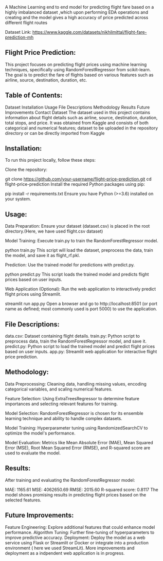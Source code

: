 A Machine Learning end to end model for predicting flight fare based on a highly imbalanced dataset ,which upon performing EDA operations and creating and the model gives a high accuracy of price predicted across different flight routes

Dataset Link: https://www.kaggle.com/datasets/nikhilmittal/flight-fare-prediction-mh

Flight Price Prediction:
-------------------------
This project focuses on predicting flight prices using machine learning techniques, specifically using RandomForestRegressor from scikit-learn. The goal is to predict the fare of flights based on various features such as airline, source, destination, duration, etc.

Table of Contents:
--------------------
Dataset
Installation
Usage
File Descriptions
Methodology
Results
Future Improvements
Contact
Dataset
The dataset used in this project contains information about flight details such as airline, source, destination, duration, total stops, and price. It was obtained from Kaggle and consists of both categorical and numerical features; dataset to be uploaded in the repository directory or can be directly imported from Kaggle

Installation:
--------------
To run this project locally, follow these steps:

Clone the repository:

git clone https://github.com/your-username/flight-price-prediction.git
cd flight-price-prediction
Install the required Python packages using pip:

pip install -r requirements.txt
Ensure you have Python (>=3.6) installed on your system.

Usage:
------
Data Preparation: Ensure your dataset (dataset.csv) is placed in the root directory.(Here, we have used flight.csv dataset)

Model Training: Execute train.py to train the RandomForestRegressor model.


python train.py
This script will load the dataset, preprocess the data, train the model, and save it as flight_rf.pkl.

Prediction: Use the trained model for predictions with predict.py.


python predict.py
This script loads the trained model and predicts flight prices based on user inputs.

Web Application (Optional): Run the web application to interactively predict flight prices using Streamlit.


streamlit run app.py
Open a browser and go to http://localhost:8501 (or port name as defined; most commonly used is port 5000) to use the application.

File Descriptions:
-------------------
data.csv: Dataset containing flight details.
train.py: Python script to preprocess data, train the RandomForestRegressor model, and save it.
predict.py: Python script to load the trained model and predict flight prices based on user inputs.
app.py: Streamlit web application for interactive flight price prediction.

Methodology:
------------
Data Preprocessing: Cleaning data, handling missing values, encoding categorical variables, and scaling numerical features.

Feature Selection: Using ExtraTreesRegressor to determine feature importances and selecting relevant features for training.

Model Selection: RandomForestRegressor is chosen for its ensemble learning technique and ability to handle complex datasets.

Model Training: Hyperparameter tuning using RandomizedSearchCV to optimize the model's performance.

Model Evaluation: Metrics like Mean Absolute Error (MAE), Mean Squared Error (MSE), Root Mean Squared Error (RMSE), and R-squared score are used to evaluate the model.

Results:
---------
After training and evaluating the RandomForestRegressor model:

MAE: 1165.61
MSE: 4062650.69
RMSE: 2015.60
R-squared score: 0.8117
The model shows promising results in predicting flight prices based on the selected features.

Future Improvements:
----------------------
Feature Engineering: Explore additional features that could enhance model performance.
Algorithm Tuning: Further fine-tuning of hyperparameters to improve predictive accuracy.
Deployment: Deploy the model as a web service using Flask or Streamlit or Docker or integrate into a production environment ( here we used StreamLit). More improvements and deployment as a indpendent web application is in progress.
